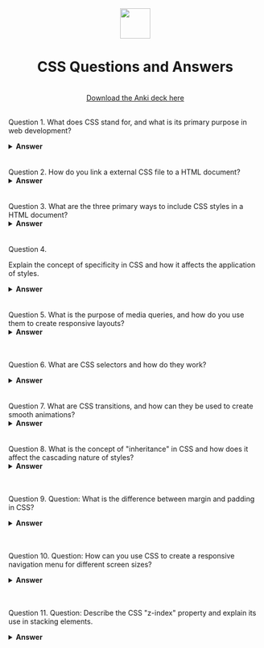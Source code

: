 <div align="center">
  <img height="60" src="https://upload.wikimedia.org/wikipedia/commons/6/62/CSS3_logo.svg">
  <h1>CSS Questions and Answers</h1>
    <br>
  <a href="https://ankiweb.net/shared/info/376600095?cb=1696104749579"> Download the Anki deck here </a>
  <br><br>
</div>

Question 1.
What does CSS stand for, and what is its primary purpose in web development?

<details><summary><b>Answer</b></summary>
CSS stands for Cascading Style Sheets, and its primary purpose in web development is to control the presentation and layout of web pages, including elements like fonts, colors, spacing, and positioning.

</details>
<br><br>
Question 2.
How do you link a external CSS file to a HTML document?

<details><summary><b>Answer</b></summary>
To link an external CSS file to a HTML document, you use the < link > element in the HTML document's < head > section. The < link > element specifies the stylesheet's path using the href attribute.

</details>
<br><br>
Question 3.
What are the three primary ways to include CSS styles in a HTML document?

<details><summary><b>Answer</b></summary>
The three primary ways to include CSS styles in a HTML document are inline styles, internal styles, and external styles. Inline styles are applied directly to a HTML element using the style attribute, internal styles are defined within a < style > element in the HTML's < head >, and external styles are stored in separate CSS files linked to the HTML document.
 
</details>
<br><br>
Question 4.

Explain the concept of specificity in CSS and how it affects the application of styles.

<details><summary><b>Answer</b></summary>
Specificity in CSS refers to the rules that determine which styles are applied to an element when conflicting styles exist. It is calculated based on the type of selector and the number of IDs, classes, and elements used. More specific selectors take precedence
 
</details>
<br><br>
Question 5.
What is the purpose of media queries, and how do you use them to create responsive layouts?

<details><summary><b>Answer</b></summary>
<p>
Media queries in CSS are used to apply different styles to a web page based on the characteristics of the device or screen it's viewed on, such as width, height, or orientation. By defining specific conditions in media queries, we can create responsive layouts that adapt to various screen sizes and devices, ensuring a better user experience across different platforms.
</p>
</details>
<br><br>

Question 6.
What are CSS selectors and how do they work?

<details><summary><b>Answer</b></summary>
<p>
CSS selectors are patterns used to select and style HTML elements. They define the elements to which a set of CSS rules should be applied. Selectors can target elements based on their type, class, ID, attributes, and more.

For example:

Element Selector: Targets specific HTML elements. Example: p { color: blue; }
Class Selector: Targets elements with a specific class attribute. Example: .my-class { font-weight: bold; }
ID Selector: Targets a single element with a specific ID attribute. Example: #my-id { text-decoration: underline; }
Attribute Selector: Targets elements based on their attribute values. Example: input[type="text"] { background-color: #f0f0f0; }
Selectors can also be combined to create more specific and targeted styles.

</p>
</details>
<br><br>
Question 7.
What are CSS transitions, and how can they be used to create smooth animations?

<details><summary><b>Answer</b></summary>
CSS transitions allow for smooth animations by gradually changing property values over time. They can be used for various effects like fading, sliding, or scaling elements
 
</details>
<br><br>
Question 8.
What is the concept of "inheritance" in CSS and how does it affect the cascading nature of styles?

<details><summary><b>Answer</b></summary>
Inheritance in CSS refers to the mechanism by which styles are passed down from a parent element to its child elements. Child elements inherit styles from their ancestors unless overridden by specific rules.
 
</details>
<br><br>

Question 9.
Question: What is the difference between margin and padding in CSS?

<details><summary><b>Answer</b></summary>
<p>
Margin: Margin is the space outside the border of an element. It clears the area between the border and adjacent elements. It does not have a background color, and it's transparent by default. Margin is used for creating space between elements.
Example: margin: 10px;

Padding: Padding is the space between the content of an element and its border. It clears the area between the content and the border. Padding is often used to increase the readability and aesthetics of the content inside an element.
Example: padding: 10px;

In summary, margin is the space outside the border, and padding is the space inside the border around the content.

</p>
</details>
<br><br>

Question 10.
Question: How can you use CSS to create a responsive navigation menu for different screen sizes?

<details><summary><b>Answer</b></summary>
<p>
You can use CSS to create a responsive navigation menu for different screen sizes by using media queries to adjust the menu's layout and appearance based on the device's width. This can include changing menu styles or converting it into a dropdown for smaller screens.

</p>
</details>
<br><br>

Question 11.
Question: Describe the CSS "z-index" property and explain its use in stacking elements.

<details><summary><b>Answer</b></summary>
<p>
CSS "z-index" is used to control the stacking order of elements. A higher value brings an element to the front of the stacking context.

</p>
</details>
<br><br>
